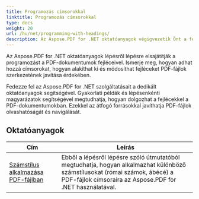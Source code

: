 ```yaml
---
title: Programozás címsorokkal
linktitle: Programozás címsorokkal
type: docs
weight: 20
url: /hu/net/programming-with-headings/
description: Az Aspose.PDF for .NET oktatóanyagok végigvezetik Önt a fejlécek használatával a PDF-dokumentumok szerkezetének javítása érdekében.
---
```

Az Aspose.PDF for .NET oktatóanyagok lépésről lépésre elsajátítják a programozást a PDF-dokumentumok fejléceivel. Ismerje meg, hogyan adhat hozzá címsorokat, hogyan alakíthat ki és módosíthat fejléceket PDF-fájlok szerkezetének javítása érdekében.

Fedezze fel az Aspose.PDF for .NET szolgáltatásait a dedikált oktatóanyagok segítségével. Gyakorlati példák és lépésenkénti magyarázatok segítségével megtudhatja, hogyan dolgozhat a fejlécekkel a PDF-dokumentumokban. Ezekkel az átfogó forrásokkal javíthatja PDF-fájlok olvashatóságát és navigálását.

## Oktatóanyagok
| Cím | Leírás |
| --- | --- | 
| [Számstílus alkalmazása PDF-fájlban](./apply-number-style/) | Ebből a lépésről lépésre szóló útmutatóból megtudhatja, hogyan alkalmazhat különböző számstílusokat (római számok, ábécé) a PDF-fájlok címsoraira az Aspose.PDF for .NET használatával. |   